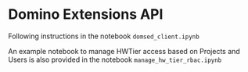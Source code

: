 # Domino Extensions API

Following instructions in the notebook `domsed_client.ipynb`

An example notebook to manage HWTier access based on Projects and Users is also provided in the notebook `manage_hw_tier_rbac.ipynb`